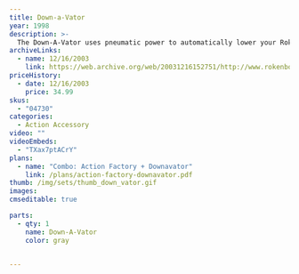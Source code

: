 ```yaml
---
title: Down-a-Vator
year: 1998
description: >-
  The Down-A-Vator uses pneumatic power to automatically lower your Rokenbok vehicle like a one-way elevator. Drive any vehicle onto the Down-A-Vator platform for a quick ride down one level. Drive off the platform, and the Down-A-Vator returns to the up position. Pneumatic action requires no power or batteries.
archiveLinks:
  - name: 12/16/2003
    link: https://web.archive.org/web/20031216152751/http://www.rokenbok.com/catalog/pd_aa_down_vator.html
priceHistory:
  - date: 12/16/2003
    price: 34.99
skus:
  - "04730"
categories: 
  - Action Accessory
video: ""
videoEmbeds:
  - "TXax7ptACrY"
plans:
  - name: "Combo: Action Factory + Downavator"
    link: /plans/action-factory-downavator.pdf
thumb: /img/sets/thumb_down_vator.gif
images:
cmseditable: true

parts:
  - qty: 1
    name: Down-A-Vator
    color: gray


---
```

